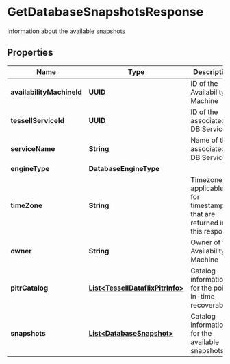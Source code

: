 

# GetDatabaseSnapshotsResponse

Information about the available snapshots

## Properties

Name | Type | Description | Notes
------------ | ------------- | ------------- | -------------
**availabilityMachineId** | **UUID** | ID of the Availability Machine |  [optional]
**tessellServiceId** | **UUID** | ID of the associated DB Service |  [optional]
**serviceName** | **String** | Name of the associated DB Service |  [optional]
**engineType** | **DatabaseEngineType** |  |  [optional]
**timeZone** | **String** | Timezone applicable for timestamps that are returned in this response |  [optional]
**owner** | **String** | Owner of the Availability Machine |  [optional]
**pitrCatalog** | [**List&lt;TessellDataflixPitrInfo&gt;**](TessellDataflixPitrInfo.md) | Catalog information for the point-in-time recoverability |  [optional]
**snapshots** | [**List&lt;DatabaseSnapshot&gt;**](DatabaseSnapshot.md) | Catalog information for the available snapshots |  [optional]



